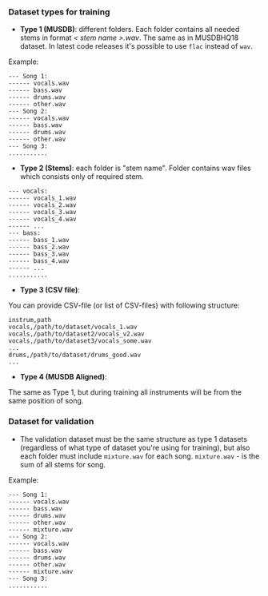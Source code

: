### Dataset types for training

* **Type 1 (MUSDB)**: different folders. Each folder contains all needed stems in format _< stem name >.wav_. The same as in MUSDBHQ18 dataset. In latest code releases it's possible to use `flac` instead of `wav`. 

Example:
```
--- Song 1:
------ vocals.wav  
------ bass.wav 
------ drums.wav
------ other.wav
--- Song 2:
------ vocals.wav  
------ bass.wav 
------ drums.wav
------ other.wav
--- Song 3:
...........
```

* **Type 2 (Stems)**: each folder is "stem name". Folder contains wav files which consists only of required stem.
```
--- vocals:
------ vocals_1.wav
------ vocals_2.wav
------ vocals_3.wav
------ vocals_4.wav
------ ...
--- bass:
------ bass_1.wav
------ bass_2.wav
------ bass_3.wav
------ bass_4.wav
------ ...
...........
```

* **Type 3 (CSV file)**:

You can provide CSV-file (or list of CSV-files) with following structure:
```
instrum,path
vocals,/path/to/dataset/vocals_1.wav
vocals,/path/to/dataset2/vocals_v2.wav
vocals,/path/to/dataset3/vocals_some.wav
...
drums,/path/to/dataset/drums_good.wav
...
```

* **Type 4 (MUSDB Aligned)**:

The same as Type 1, but during training all instruments will be from the same position of song. 

### Dataset for validation

* The validation dataset must be the same structure as type 1 datasets (regardless of what type of dataset you're using for training), but also each folder must include `mixture.wav` for each song. `mixture.wav` - is the sum of all stems for song.

Example:
```
--- Song 1:
------ vocals.wav  
------ bass.wav 
------ drums.wav
------ other.wav
------ mixture.wav
--- Song 2:
------ vocals.wav  
------ bass.wav 
------ drums.wav
------ other.wav
------ mixture.wav
--- Song 3:
...........
```
